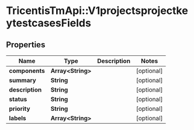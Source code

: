 # TricentisTmApi::V1projectsprojectkeytestcasesFields

## Properties
Name | Type | Description | Notes
------------ | ------------- | ------------- | -------------
**components** | **Array&lt;String&gt;** |  | [optional] 
**summary** | **String** |  | [optional] 
**description** | **String** |  | [optional] 
**status** | **String** |  | [optional] 
**priority** | **String** |  | [optional] 
**labels** | **Array&lt;String&gt;** |  | [optional] 

